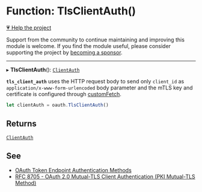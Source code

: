 # Function: TlsClientAuth()

[💗 Help the project](https://github.com/sponsors/panva)

Support from the community to continue maintaining and improving this module is welcome. If you find the module useful, please consider supporting the project by [becoming a sponsor](https://github.com/sponsors/panva).

***

▸ **TlsClientAuth**(): [`ClientAuth`](../type-aliases/ClientAuth.md)

**`tls_client_auth`** uses the HTTP request body to send only `client_id` as
`application/x-www-form-urlencoded` body parameter and the mTLS key and certificate is configured
through [customFetch](../variables/customFetch.md).

```ts
let clientAuth = oauth.TlsClientAuth()
```

## Returns

[`ClientAuth`](../type-aliases/ClientAuth.md)

## See

 - [OAuth Token Endpoint Authentication Methods](https://www.iana.org/assignments/oauth-parameters/oauth-parameters.xhtml#token-endpoint-auth-method)
 - [RFC 8705 - OAuth 2.0 Mutual-TLS Client Authentication (PKI Mutual-TLS Method)](https://www.rfc-editor.org/rfc/rfc8705.html#name-pki-mutual-tls-method)
